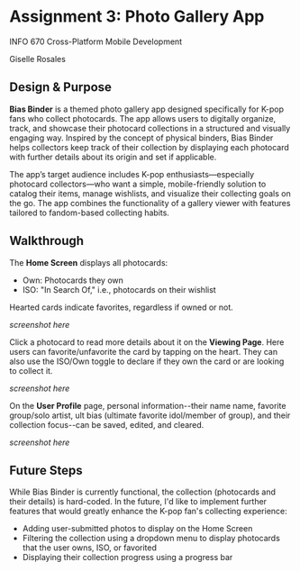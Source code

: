 # Assignment 3: Photo Gallery App

INFO 670 Cross-Platform Mobile Development

Giselle Rosales

## Design & Purpose

**Bias Binder** is a themed photo gallery app designed specifically for K-pop fans who collect photocards. The app allows users to digitally organize, track, and showcase their photocard collections in a structured and visually engaging way. Inspired by the concept of physical binders, Bias Binder helps collectors keep track of their collection by displaying each photocard with further details about its origin and set if applicable.

The app’s target audience includes K-pop enthusiasts—especially photocard collectors—who want a simple, mobile-friendly solution to catalog their items, manage wishlists, and visualize their collecting goals on the go. The app combines the functionality of a gallery viewer with features tailored to fandom-based collecting habits.

## Walkthrough

The **Home Screen** displays all photocards:
- Own: Photocards they own
- ISO: "In Search Of," i.e., photocards on their wishlist

Hearted cards indicate favorites, regardless if owned or not.

_screenshot here_

Click a photocard to read more details about it on the **Viewing Page**.
Here users can favorite/unfavorite the card by tapping on the heart.
They can also use the ISO/Own toggle to declare if they own the card or are looking to collect it.

_screenshot here_

On the **User Profile** page, personal information--their name name, favorite group/solo artist, ult bias (ultimate favorite idol/member of group), and their collection focus--can be saved, edited, and cleared.

_screenshot here_

## Future Steps

While Bias Binder is currently functional, the collection (photocards and their details) is hard-coded. In the future, I'd like to implement further features that would greatly enhance the K-pop fan's collecting experience:
- Adding user-submitted photos to display on the Home Screen
- Filtering the collection using a dropdown menu to display photocards that the user owns, ISO, or favorited
- Displaying their collection progress using a progress bar